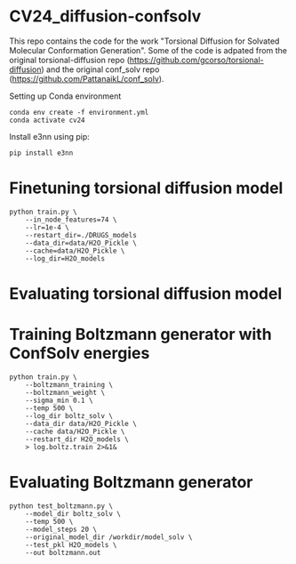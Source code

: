 # CV24_diffusion-confsolv

This repo contains the code for the work "Torsional Diffusion for Solvated Molecular Conformation Generation". Some of the code is adpated from the original torsional-diffusion repo (https://github.com/gcorso/torsional-diffusion) and the original conf_solv repo (https://github.com/PattanaikL/conf_solv).

Setting up Conda environment
```
conda env create -f environment.yml
conda activate cv24
```

Install e3nn using pip:
```
pip install e3nn
```

# Finetuning torsional diffusion model
```
python train.py \
    --in_node_features=74 \
    --lr=1e-4 \
    --restart_dir=./DRUGS_models
    --data_dir=data/H2O_Pickle \
    --cache=data/H2O_Pickle \
    --log_dir=H2O_models
```

# Evaluating torsional diffusion model

# Training Boltzmann generator with ConfSolv energies
```
python train.py \
    --boltzmann_training \
    --boltzmann_weight \
    --sigma_min 0.1 \
    --temp 500 \
    --log_dir boltz_solv \
    --data_dir data/H2O_Pickle \
    --cache data/H2O_Pickle \
    --restart_dir H2O_models \
    > log.boltz.train 2>&1&
```

# Evaluating Boltzmann generator
```
python test_boltzmann.py \
    --model_dir boltz_solv \
    --temp 500 \
    --model_steps 20 \
    --original_model_dir /workdir/model_solv \
    --test_pkl H2O_models \
    --out boltzmann.out
```


